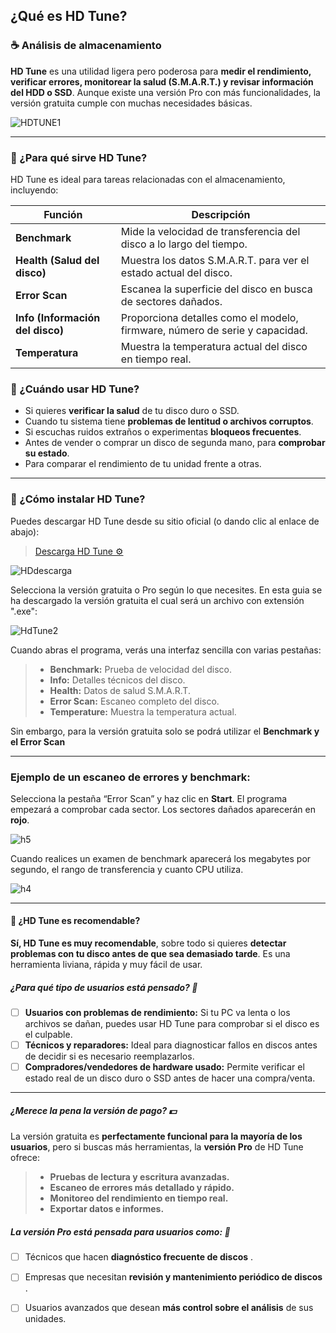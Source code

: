## ¿Qué es HD Tune?

### ☕ Análisis de almacenamiento

**HD Tune** es una utilidad ligera pero poderosa para **medir el rendimiento, verificar errores, monitorear la salud (S.M.A.R.T.) y revisar información del HDD o SSD**. Aunque existe una versión Pro con más funcionalidades, la versión gratuita cumple con muchas necesidades básicas.

![HDTUNE1](assets/20250405_191622_hd1.png)

---

### 🔧 ¿Para qué sirve HD Tune?

HD Tune es ideal para tareas relacionadas con el almacenamiento, incluyendo:

| Función                                | Descripción                                                                 |
| ----------------------------------------- | ------------------------------------------------------------------------------ |
| **Benchmark**                     | Mide la velocidad de transferencia del disco a lo largo del tiempo.          |
| **Health (Salud del disco)**      | Muestra los datos S.M.A.R.T. para ver el estado actual del disco.            |
| **Error Scan**                    | Escanea la superficie del disco en busca de sectores dañados.               |
| **Info (Información del disco)** | Proporciona detalles como el modelo, firmware, número de serie y capacidad. |
| **Temperatura**                   | Muestra la temperatura actual del disco en tiempo real.                      |

### 🎯 ¿Cuándo usar HD Tune?

* Si quieres **verificar la salud** de tu disco duro o SSD.
* Cuando tu sistema tiene **problemas de lentitud o archivos corruptos**.
* Si escuchas ruidos extraños o experimentas **bloqueos frecuentes**.
* Antes de vender o comprar un disco de segunda mano, para **comprobar su estado**.
* Para comparar el rendimiento de tu unidad frente a otras.

---

### 🔧 ¿Cómo instalar HD Tune?

Puedes descargar HD Tune desde su sitio oficial (o dando clic al enlace de abajo):

> [Descarga HD Tune ⚙️ ](https://www.hdtune.com/download.html)

![HDdescarga](assets/20250405_192438_hd.png)

Selecciona la versión gratuita o Pro según lo que necesites. En esta guia se ha descargado la versión gratuita el cual será un archivo con extensión ".exe":

![HdTune2](assets/20250405_192233_hd2.png)

Cuando abras el programa, verás una interfaz sencilla con varias pestañas:

> * **Benchmark:** Prueba de velocidad del disco.
> * **Info:** Detalles técnicos del disco.
> * **Health:** Datos de salud S.M.A.R.T.
> * **Error Scan:** Escaneo completo del disco.
> * **Temperature:** Muestra la temperatura actual.

Sin embargo, para la versión gratuita solo se podrá utilizar el **Benchmark y el Error Scan**

---

### Ejemplo de un escaneo de errores y benchmark:

Selecciona la pestaña “Error Scan” y haz clic en **Start**. El programa empezará a comprobar cada sector. Los sectores dañados aparecerán en **rojo**.

![h5](assets/20250405_192902_h55.png)

Cuando realices un examen de benchmark aparecerá los megabytes por segundo, el rango de transferencia y cuanto CPU utiliza.

![h4](assets/20250405_192723_h4.png)

---

#### 🎯 ¿HD Tune es recomendable?

**Sí, HD Tune es muy recomendable**, sobre todo si quieres **detectar problemas con tu disco antes de que sea demasiado tarde**. Es una herramienta liviana, rápida y muy fácil de usar.

##### ¿Para qué tipo de usuarios está pensado? 🐸

* [ ] **Usuarios con problemas de rendimiento:** Si tu PC va lenta o los archivos se dañan, puedes usar HD Tune para comprobar si el disco es el culpable.
* [ ] **Técnicos y reparadores:** Ideal para diagnosticar fallos en discos antes de decidir si es necesario reemplazarlos.
* [ ] **Compradores/vendedores de hardware usado:** Permite verificar el estado real de un disco duro o SSD antes de hacer una compra/venta.

---

##### ¿Merece la pena la versión de pago? 💵

La versión gratuita es **perfectamente funcional para la mayoría de los usuarios**, pero si buscas más herramientas, la **versión Pro** de HD Tune ofrece:

> * **Pruebas de lectura y escritura avanzadas.**
> * **Escaneo de errores más detallado y rápido.**
> * **Monitoreo del rendimiento en tiempo real.**
> * **Exportar datos e informes.**

##### La versión Pro está pensada para usuarios como: 🐸

* [ ] Técnicos que hacen **diagnóstico frecuente de discos** .
* [ ] Empresas que necesitan **revisión y mantenimiento periódico de discos** .
* [ ] Usuarios avanzados que desean **más control sobre el análisis** de sus unidades.

